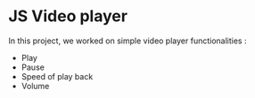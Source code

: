 # JS Video player

In this project, we worked on simple video player functionalities : 
- Play
- Pause
- Speed of play back
- Volume
